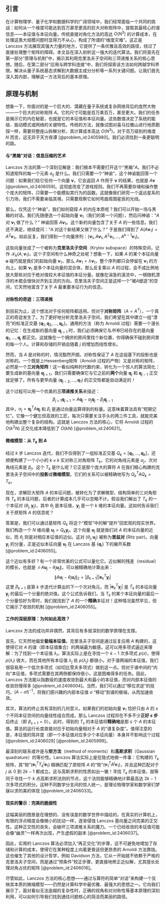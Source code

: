 ## 引言
在计算物理学、量子化学和数据科学的广阔领域中，我们经常面临一个共同的挑战：如何从一个维度可能达到百万甚至更高的巨大对称矩阵中，提取其最核心的谱信息——本征值与本征向量。传统直接对角化方法的高达 $O(N^3)$ 的计算成本，在处理这类大规模问题时显得力不从心，构成了所谓的“维度灾难”。这正是 Lanczos 方法展现其强大力量的地方，它提供了一条优雅且高效的路径，绕过了直接处理整个矩阵的障碍。本文旨在深入剖析这一强大的迭代算法。我们将首先在第一部分“原理与机制”中，揭示其利用克里洛夫子空间和三项递推关系的核心思想。随后，在第二部分“应用与跨学科连接”中，我们将探索该方法如何跨越学科界限，解决从量子系统基态求解到大数据主成分分析等一系列关键问题。让我们首先深入其内部，理解这一方法背后的基本原理。

## 原理与机制

想象一下，你面对的是一个巨大的、潜藏在量子系统或复杂网络背后的庞然大物——一个巨大的对称矩阵 $A$。它的尺寸可能是百万乘百万，甚至更大。我们的任务是揭示它的内在秘密，也就是它的本征值和本征向量。这些数值决定了系统的能级、振动模式或网络的关键特性。传统的方法，就像试图对喜马拉雅山进行地质勘探一样，需要将整座山拆解分析，其计算成本高达 $O(N^3)$，对于百万级别的维度 $N$ 而言，这无异于天方夜谭 [@problem_id:2405980]。我们必须找到一条更聪明的路。

#### 与“黑箱”对话：信息压缩的艺术

Lanczos 方法的第一个深刻见解是：我们根本不需要打开这个“黑箱”$A$。我们不必知道矩阵的每一个元素 $a_{ij}$ 是什么。我们只需要一个“神谕”，这个神谕能回答一个问题：如果我们给它任何一个向量 $\mathbf{v}$，它会返回 $A$ 作用于 $\mathbf{v}$ 的结果，也就是 $A\mathbf{v}$ [@problem_id:2406059]。这彻底改变了游戏规则。我们不再需要存储和操作整个庞大的矩阵，只需要一个能模拟其行为的函数。这就像我们研究一个遥远星系的引力场，我们不需要亲临其境，只需要观察它如何弯曲周围星辰的光线。

那么，仅凭这个“神谕”，我们如何窥探 $A$ 的内在本质呢？我们可以开始一场与黑箱的对话。我们先随便选一个起始向量 $\mathbf{v}_1$（我们的第一个问题），然后问神谕：“$A$ 对 $\mathbf{v}_1$ 做了什么？” 神谕回答 $A\mathbf{v}_1$。这个新的向量包含了关于 $A$ 的一些信息。我们还不满足，继续提问：“$A$ 对这个新结果又做了什么？” 于是我们得到了 $A(A\mathbf{v}_1) = A^2\mathbf{v}_1$。如此反复，我们得到一个向量序列：$\{\mathbf{v}_1, A\mathbf{v}_1, A^2\mathbf{v}_1, \dots, A^{k-1}\mathbf{v}_1\}$。

这些向量张成了一个被称为**克里洛夫子空间**（Krylov subspace）的特殊空间，记作 $\mathcal{K}_k(A, \mathbf{v}_1)$。这个子空间有什么神奇之处呢？想象一下，如果 $A$ 的某个本征向量 $\mathbf{u}$ 碰巧就是我们的起始向量 $\mathbf{v}_1$，那么 $A\mathbf{v}_1 = \lambda\mathbf{v}_1$，整个序列都只会停留在 $\mathbf{v}_1$ 的方向上。如果 $\mathbf{v}_1$ 是多个本征向量的混合体，那么反复乘以 $A$ 的过程，会不成比例地放大那些对应于绝对值较大本征值的本征分量。就像在湍急的溪流中，一根随机漂浮的木棍会很快对齐到主流的方向。克里洛夫子空间正是这样一个“被$A$塑造”的空间，它天然地富含了关于 $A$ 最重要本征行为的信息。

#### 对称性的奇迹：三项递推

到目前为止，这个想法对于任何矩阵都适用。但对于**对称矩阵**（$A = A^T$），一个真正的奇迹发生了。为了更好地分析克里洛夫子空间，我们希望在其中建立一组“漂亮”的标准正交基 $\{ \mathbf{q}_1, \mathbf{q}_2, \dots, \mathbf{q}_k \}$。通用的方法（称为 Arnoldi 过程）需要一个漫长的记忆：在生成新的基向量 $\mathbf{q}_{j+1}$ 时，我们必须确保它与*所有*已经存在的基向量 $\mathbf{q}_1, \dots, \mathbf{q}_j$ 都正交。这就像在一个拥挤的房间里找个新位置，你得确保不碰到房间里的每一个人。计算和存储的开销会随着 $j$ 的增加而线性增长。

然而，当 $A$ 是对称的时，情况豁然开朗。对称性保证了 $A$ 在这组基下的投影也是对称的。一个既是上Hessenberg矩阵（Arnoldi 过程的产物）又是对称的矩阵，必然是一个**三对角矩阵**！这一看似纯粹的代数约束，转化为一个惊人的算法简化：要生成新的基向量 $\mathbf{q}_{j+1}$，我们只需要确保它与它之前的**两个**向量 $\mathbf{q}_j$ 和 $\mathbf{q}_{j-1}$ 正交就足够了。所有与更早向量 $(\mathbf{q}_{j-2}, \dots, \mathbf{q}_1)$ 的正交性都是自动满足的！

这个过程可以用一个优美的**三项递推关系**来描述：
$$ \beta_{j+1} \mathbf{q}_{j+1} = A \mathbf{q}_j - \alpha_j \mathbf{q}_j - \beta_j \mathbf{q}_{j-1} $$
其中，$\alpha_j = \mathbf{q}_j^T A \mathbf{q}_j$ 和 $\beta_j$ 是通过向量运算得到的标量。这意味着算法具有“短期记忆”。它像一个健忘但高效的工匠，每次只需要关注手头的两三件工具，就能完美地构建出整个复杂的结构。这就是 Lanczos 方法的核心，它将 Arnoldi 过程的 $O(k^2 N)$ 正交化成本降低到了 $O(kN)$ [@problem_id:240621]。

#### 微缩模型：从 $T_k$ 到 $A$

经过 $k$ 步 Lanczos 迭代，我们不仅得到了一组标准正交基 $Q_k = [\mathbf{q}_1, \dots, \mathbf{q}_k]$，还顺便构建了一个小小的 $k \times k$ 实对称三对角矩阵 $T_k$。它的对角线元素是 $\alpha_j$，次对角线元素是 $\beta_j$。这个 $T_k$ 是什么呢？它正是那个庞大的算符 $A$ 在我们精心构建的克里洛夫子空间中的**投影**或**微缩模型**。它们的关系可以被精确地写为 $Q_k^T A Q_k = T_k$。

现在，求解巨大矩阵 $A$ 的本征问题，被转化为了求解微型、结构简单的三对角矩阵 $T_k$ 的本征问题，后者的计算成本几乎可以忽略不计。假设我们解出了 $T_k$ 的一个本征对 $(\theta_j, \mathbf{y}_j)$，其中 $\theta_j$ 是本征值，$\mathbf{y}_j$ 是一个 $k$ 维的本征向量。这如何告诉我们关于原矩阵 $A$ 的信息呢？

答案是，我们可以通过基矩阵 $Q_k$ 将这个“模型”中的解“提升”回宏观的现实世界。我们构造一个 $N$ 维向量 $\mathbf{u}_j = Q_k \mathbf{y}_j$。这个向量 $\mathbf{u}_j$ 就是我们对 $A$ 的本征向量的近似，而 $\theta_j$ 则是对相应本征值的近似。这对 $(\theta_j, \mathbf{u}_j)$ 被称为**里兹对** (Ritz pair)。向量 $\mathbf{y}_j$ 的分量，正是近似本征向量 $\mathbf{u}_j$ 在 Lanczos 基 $\{\mathbf{q}_i\}$ 下的展开系数 [@problem_id:2406055]。

这个近似有多好？有一个非常优美的公式可以量化它。近似解的残差（residual）的模长，也就是 $\| A\mathbf{u}_j - \theta_j \mathbf{u}_j \|$，可以被精确地计算出来：
$$ \| A\mathbf{u}_j - \theta_j \mathbf{u}_j \|_2 = |\beta_{k+1}| |\mathbf{e}_k^T \mathbf{y}_j| $$
这里 $\beta_{k+1}$ 是第 $k$ 步迭代计算出的下一个次对角元，而 $|\mathbf{e}_k^T \mathbf{y}_j|$ 是 $T_k$ 的本征向量 $\mathbf{y}_j$ 的最后一个分量的绝对值。这个公式告诉我们，当 $T_k$ 的某个本征向量的最后一个分量恰好为零时，我们就找到了 $A$ 的一个**精确**本征对！这种情况虽然罕见，但它揭示了收敛的机制 [@problem_id:2406055]。

#### 工作的深层原理：为何如此高效？

Lanczos 方法的成功并非偶然，其背后有多层深刻的数学原理在支撑。

首先，它天然地偏爱**极端本征值**。克里洛夫子空间是通过反复应用 $A$ 构建的，这使得它对 $A$ 的谱（即本征值集合）的两端最为敏感。这可以用多项式逼近来理解：为了找到一个本征值 $\lambda_i$，算法实际上是在寻找一个 $k-1$ 次多项式 $p(x)$，使得 $p(\lambda_i)$ 很大，而在其他所有本征值 $\lambda_j$ 处 $p(\lambda_j)$ 都很小。对于谱两端的本征值，我们很容易用一个低次多项式（如切比雪夫多项式）做到这一点。但对于谱中间的“内向”本征值，多项式需要在其两侧都保持很小，这是困难得多的任务。因此，Lanczos 方法能以指数级的速度收敛到最大和最小的本征值，而对内部本征值的收敛则慢得多 [@problem_id:2406004]。当然，我们可以通过“移位求逆”的技巧，$(A-\sigma I)^{-1}$，将我们感兴趣的内部本征值 $\sigma$ “移动”到谱的极端，从而加速收敛。

其次，算法的终止具有深刻的几何意义。如果我们的初始向量 $\mathbf{v}_1$ 恰好只由 $A$ 的 $s$ 个不同本征空间的向量线性组合而成，那么 Lanczos 过程将在不多不少**正好 $s$ 步**后终止（即 $\beta_{s+1}=0$）。此时，得到的 $T_s$ 的本征值将**精确地**是那 $s$ 个 $A$ 的本征值。算法的运行长度直接对应于初始向量相对于 $A$ 的“谱复杂度”。值得注意的是，本征值的简并度（即一个本征值对应多少个本征向量）本身并不影响这个过程 [@problem_id:2406029] [@problem_id:2405999]。

最深刻的联系或许是与**矩方法**（method of moments）和**高斯求积**（Gaussian quadrature）的等价性。Lanczos 算法实际上是在隐式地做一件事：它构建的 $T_k$ 矩阵，其“矩”($\mathbf{e}_1^T T_k^j \mathbf{e}_1$) 精确匹配了原矩阵 $A$ 的“矩”($\mathbf{v}_1^T A^j \mathbf{v}_1$)，并且这种匹配对于 $j$ 从 $0$ 到 $2k-1$ 都成立。这与高斯求积的性质如出一辙！寻找 $T_k$ 的本征值，就等同于寻找一个 $k$ 点高斯求积法则的节点，这个法则能够精确地计算最高达 $2k-1$ 次多项式的积分。这种不同数学分支间的惊人统一，是理论物理学家和数学家们梦寐以求的美的体现 [@problem_id:2406033]。

#### 现实的警示：完美的脆弱性

这幅美丽的图景是在理想的、没有误差的数学世界中描绘的。在真实的计算机上，有限的浮点精度会像微小的扰动一样，逐渐侵蚀 Lanczos 基向量之间完美的正交性。这种正交性的丧失，会破坏三项递推关系的魔力。一个已经收敛的本征值可能会像“幽灵”一样再次出现，产生虚假的副本 [@problem_id:2406037]。

因此，实用的 Lanczos 算法必须加入“再正交化”的步骤，这不可避免地增加了存储和计算的成本，使得它在某种程度上向着更普适但更昂贵的 Arnoldi 方法靠拢。这也催生了其他的设计哲学，例如 Davidson 方法，它从一开始就不依赖于严格的克里洛夫子空间，而是通过“预条件”校正步骤，更直接地修正近似解，尤其擅长处理对角占优的矩阵 [@problem_id:2406016]。

尽管如此，Lanczos 方法的核心思想——通过与算符的简单“对话”来构建一个反映其本质的微缩模型——仍然是计算科学中最优雅、最强大的思想之一。它向我们展示了，面对看似无法逾越的复杂性时，正确的视角和对对称性等基本原理的深刻利用，可以如何引导我们找到通往问题核心的简洁而美丽的路径。
